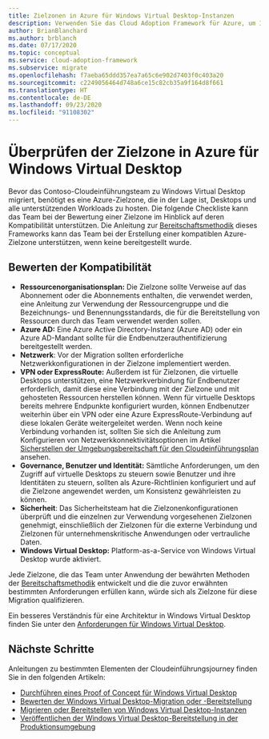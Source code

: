 ```yaml
---
title: Zielzonen in Azure für Windows Virtual Desktop-Instanzen
description: Verwenden Sie das Cloud Adoption Framework für Azure, um Ihre Umgebung für die Virtual Desktop-Migration mit bewährten Methoden vorzubereiten, welche die Komplexität reduzieren und den Migrationsprozess standardisieren.
author: BrianBlanchard
ms.author: brblanch
ms.date: 07/17/2020
ms.topic: conceptual
ms.service: cloud-adoption-framework
ms.subservice: migrate
ms.openlocfilehash: f7aeba65ddd357ea7a65c6e902d7403f0c403a20
ms.sourcegitcommit: c2249056464d748a6ce15c82cb35a9f164d8f661
ms.translationtype: HT
ms.contentlocale: de-DE
ms.lasthandoff: 09/23/2020
ms.locfileid: "91108302"
---
```

# <a name="windows-virtual-desktop-azure-landing-zone-review"></a>Überprüfen der Zielzone in Azure für Windows Virtual Desktop

Bevor das Contoso-Cloudeinführungsteam zu Windows Virtual Desktop migriert, benötigt es eine Azure-Zielzone, die in der Lage ist, Desktops und alle unterstützenden Workloads zu hosten. Die folgende Checkliste kann das Team bei der Bewertung einer Zielzone im Hinblick auf deren Kompatibilität unterstützen. Die Anleitung zur [Bereitschaftsmethodik](../../ready/index.md) dieses Frameworks kann das Team bei der Erstellung einer kompatiblen Azure-Zielzone unterstützen, wenn keine bereitgestellt wurde.

## <a name="evaluate-compatibility"></a>Bewerten der Kompatibilität

- **Ressourcenorganisationsplan:** Die Zielzone sollte Verweise auf das Abonnement oder die Abonnements enthalten, die verwendet werden, eine Anleitung zur Verwendung der Ressourcengruppe und die Bezeichnungs- und Benennungsstandards, die für die Bereitstellung von Ressourcen durch das Team verwendet werden sollen.
- **Azure AD:** Eine Azure Active Directory-Instanz (Azure AD) oder ein Azure AD-Mandant sollte für die Endbenutzerauthentifizierung bereitgestellt werden.
- **Netzwerk**: Vor der Migration sollten erforderliche Netzwerkkonfigurationen in der Zielzone implementiert werden.
- **VPN oder ExpressRoute:** Außerdem ist für Zielzonen, die virtuelle Desktops unterstützen, eine Netzwerkverbindung für Endbenutzer erforderlich, damit diese eine Verbindung mit der Zielzone und mit gehosteten Ressourcen herstellen können. Wenn für virtuelle Desktops bereits mehrere Endpunkte konfiguriert wurden, können Endbenutzer weiterhin über ein VPN oder eine Azure ExpressRoute-Verbindung auf diese lokalen Geräte weitergeleitet werden. Wenn noch keine Verbindung vorhanden ist, sollten Sie sich die Anleitung zum Konfigurieren von Netzwerkkonnektivitätsoptionen im Artikel [Sicherstellen der Umgebungsbereitschaft für den Cloudeinführungsplan](../../ready/index.md) ansehen.
- **Governance, Benutzer und Identität:** Sämtliche Anforderungen, um den Zugriff auf virtuelle Desktops zu steuern sowie Benutzer und ihre Identitäten zu steuern, sollten als Azure-Richtlinien konfiguriert und auf die Zielzone angewendet werden, um Konsistenz gewährleisten zu können.
- **Sicherheit**: Das Sicherheitsteam hat die Zielzonenkonfigurationen überprüft und die einzelnen zur Verwendung vorgesehenen Zielzonen genehmigt, einschließlich der Zielzonen für die externe Verbindung und Zielzonen für unternehmenskritische Anwendungen oder vertrauliche Daten.
- **Windows Virtual Desktop:** Platform-as-a-Service von Windows Virtual Desktop wurde aktiviert. <!-- TODO: Add link to enable the service. -->

Jede Zielzone, die das Team unter Anwendung der bewährten Methoden der [Bereitschaftsmethodik](../../ready/index.md) entwickelt und die die zuvor erwähnten bestimmten Anforderungen erfüllen kann, würde sich als Zielzone für diese Migration qualifizieren.

Ein besseres Verständnis für eine Architektur in Windows Virtual Desktop finden Sie unter den [Anforderungen für Windows Virtual Desktop](/azure/virtual-desktop/overview#requirements).

## <a name="next-steps"></a>Nächste Schritte

Anleitungen zu bestimmten Elementen der Cloudeinführungsjourney finden Sie in den folgenden Artikeln:

- [Durchführen eines Proof of Concept für Windows Virtual Desktop](./proof-of-concept.md)
- [Bewerten der Windows Virtual Desktop-Migration oder -Bereitstellung](./migrate-assess.md)
- [Migrieren oder Bereitstellen von Windows Virtual Desktop-Instanzen](./migrate-deploy.md)
- [Veröffentlichen der Windows Virtual Desktop-Bereitstellung in der Produktionsumgebung](./migrate-release.md)
